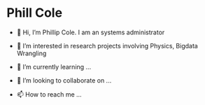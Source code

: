 # Phill Cole

- 👋 Hi, I’m Phillip Cole.  I am an systems administrator 


- 👀 I’m interested in research projects involving Physics, Bigdata Wrangling  


- 🌱 I’m currently learning ...


- 💞️ I’m looking to collaborate on ...


- 📫 How to reach me ...

<!---
Phillcole2/Phillcole2 is a ✨ special ✨ repository because its `README.md` (this file) appears on your GitHub profile.
You can click the Preview link to take a look at your changes.
--->
